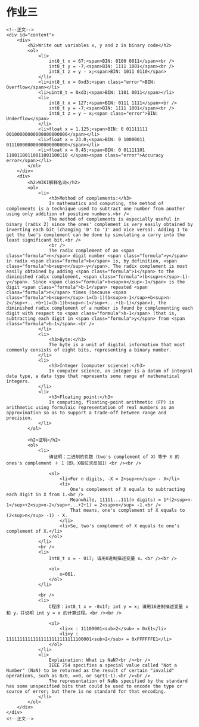 
<html lang="en">

<head>
	<meta charset="utf-8" />
	<title>作业3</title>
	<link type="text/css" href="hw.css" rel="stylesheet" media="screen" />
</head>

<body>
	<div id="banner"> <!--顶上的深色标语-->
		<h1>作业三</h1>
	</div>

	<!--正文-->
	<div id="content">
		<div>
			<h2>Write out variables x, y and z in binary code</h2>
			<ol>
				<li>
					int8_t x = 67;<span>BIN: 0100 0011</span><br />
					int8_t y = -7;<span>BIN: 1111 1001</span><br />
					int8_t z = y - x;<span>BIN: 1011 0110</span>
				</li>
				<li>int8_t x = 0xd3;<span class="error">BIN: Overflow</span></li>
				<li>uint8_t = 0xd3;<span>BIN: 1101 0011</span></li>
				<li>
					int8_t x = 127;<span>BIN: 0111 1111</span><br />
					int8_t y = -7;<span>BIN: 1111 1001</span><br />
					int8_t z = y – x;<span class="error">BIN: Underflow</span>
				</li>
				<li>float x = 1.125;<span>BIN: 0 01111111 00100000000000000000000</span></li>
				<li>float x = 23.0;<span>BIN: 0 10000011 01110000000000000000000</span></li>
				<li>float x = 0.45;<span>BIN: 0 01111101 11001100110011001100110 </span><span class="error">Accuracy error</span></li>
			</ol>
		</div>
		<div>
			<h2>WIKI解释名词</h2>
			<ol>
				<li>
					<h3>Method of complements:</h3>
					In mathematics and computing, the method of complements is a technique used to subtract one number from another using only addition of positive numbers.<br />
					The method of complements is especially useful in binary (radix 2) since the ones' complement is very easily obtained by inverting each bit (changing '0' to '1' and vice versa). Adding 1 to get the two's complement can be done by simulating a carry into the least significant bit.<br />
					<br />
					The radix complement of an <span class="formula">n</span> digit number <span class="formula">y</span> in radix <span class="formula">b</span> is, by definition, <span class="formula">b<sup>n</sup>-y</span>. The radix complement is most easily obtained by adding <span class="formula">1</span> to the diminished radix complement, <span class="formula">(b<sup>n</sup>-1)-y</span>. Since <span class="formula">b<sup>n</sup>-1</span> is the digit <span class="formula">b-1</span> repeated <span class="formula">n</span> times (because <span class="formula">b<sup>n</sup>-1=(b-1)(b<sup>n-1</sup>+b<sup>n-2</sup>+...+b+1)=(b-1)b<sup>n-1</sup>+...+(b-1)</span>), the diminished radix complement of a number is found by complementing each digit with respect to <span class="formula">b-1</span> (that is, subtracting each digit in <span class="formula">y</span> from <span class="formula">b-1</span>.<br />
				</li>
				<li>
					<h3>Byte:</h3>
					The byte is a unit of digital information that most commonly consists of eight bits, representing a binary number.
				</li>
				<li>
					<h3>Integer (computer science):</h3>
					In computer science, an integer is a datum of integral data type, a data type that represents some range of mathematical integers.
				</li>
				<li>
					<h3>Floating point:</h3>
					In computing, floating-point arithmetic (FP) is arithmetic using formulaic representation of real numbers as an approximation so as to support a trade-off between range and precision.
				</li>
			</ol>

			<h2>证明</h2>
			<ol>
				<li>
					请证明：二进制的负数（two's complement of X）等于 X 的 ones's complement ＋ 1（即，X每位求反加1）<br /><br />					
					
					<ol>
						<li>For n digits, -X = 2<sup>n</sup> - X</li>
						<li>
							One's complement of X equals to subtracting each digit in X from 1.<br />
							Meanwhile, 11111...111(n digits) = 1*(2<sup>n-1</sup>+2<sup>n-2</sup>+...+2+1) = 2<sup>n</sup> -1.<br />
							That means, one's complement of X equals to (2<sup>n</sup> -1) - X.
						</li>
						<li>So, two's complement of X equals to one's complement of X.</li>
					</ol>
				</li>
				<br />
				<li>
					Int8_t x = - 017; 请用8进制描述变量 x。<br /><br />
					
					<ol>
						x=061.
					</ol>
				</li>

				<br />
				<li>
					C程序：int8_t x = -0x1f; int y = x; 请用16进制描述变量 x 和 y，并说明 int y = x 的计算过程。<br /><br />
					
					<ol>
						<li>x : 11100001<sub>2</sub> = 0xE1</li>
						<li>y : 11111111111111111111111111100001<sub>2</sub> = 0xFFFFFFE1</li>
					</ol>
				</li>
				<li>
					Explaination: What is NaN?<br /><br />
					IEEE 754 specifies a special value called "Not a Number" (NaN) to be returned as the result of certain "invalid" operations, such as 0/0, ∞×0, or sqrt(−1).<br /><br />
					The representation of NaNs specified by the standard has some unspecified bits that could be used to encode the type or source of error; but there is no standard for that encoding.
				</li>
			</ol>
		</div>
	</div>
	<!--正文-->
</body>
</html>
